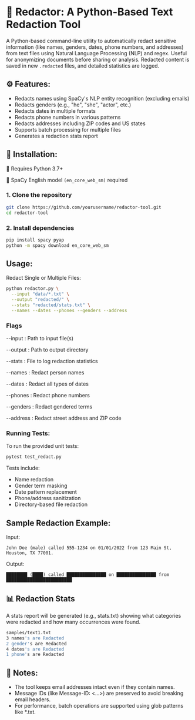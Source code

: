# 🔏 Redactor: A Python-Based Text Redaction Tool

A Python-based command-line utility to automatically redact sensitive information (like names, genders, dates, phone numbers, and addresses) from text files using Natural Language Processing (NLP) and regex. Useful for anonymizing documents before sharing or analysis.
Redacted content is saved in new `.redacted` files, and detailed statistics are logged.


## ⚙️ Features:

* Redacts names using SpaCy's NLP entity recognition (excluding emails)
* Redacts genders (e.g., "he", "she", "actor", etc.)
* Redacts dates in multiple formats
* Redacts phone numbers in various patterns
* Redacts addresses including ZIP codes and US states
* Supports batch processing for multiple files
* Generates a redaction stats report

## 🚀 Installation:

🔹 Requires Python 3.7+

🔹 SpaCy English model `(en_core_web_sm)` required

### 1. Clone the repository

```bash
git clone https://github.com/yourusername/redactor-tool.git
cd redactor-tool
```
### 2. Install dependencies

```bash
pip install spacy pyap
python -m spacy download en_core_web_sm
```

## Usage:

Redact Single or Multiple Files:

```bash
python redactor.py \
  --input "data/*.txt" \
  --output "redacted/" \
  --stats "redacted/stats.txt" \
  --names --dates --phones --genders --address
```

### Flags

--input : Path to input file(s)

--output : Path to output directory

--stats	: File to log redaction statistics

--names	: Redact person names

--dates : Redact all types of dates

--phones : Redact phone numbers

--genders : Redact gendered terms

--address : Redact street address and ZIP code

### Running Tests:

To run the provided unit tests:

```bash
pytest test_redact.py
```

Tests include:

* Name redaction
* Gender term masking
* Date pattern replacement
* Phone/address sanitization
* Directory-based file redaction

## Sample Redaction Example:

Input:

`John Doe (male) called 555-1234 on 01/01/2022 from 123 Main St, Houston, TX 77001.`

Output:

`████████ (████) called ███████████████ on ███████████████ from █████████████████████████`

## 📊 Redaction Stats

A stats report will be generated (e.g., stats.txt) showing what categories were redacted and how many occurrences were found.

```bash
samples/text1.txt
3 names's are Redacted
2 gender's are Redacted
4 dates's are Redacted
1 phone's are Redacted
```

## 📌 Notes:

* The tool keeps email addresses intact even if they contain names.
* Message IDs (like Message-ID: <...>) are preserved to avoid breaking email headers.
* For performance, batch operations are supported using glob patterns like *.txt.







